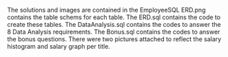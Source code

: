 The solutions and images are contained in the EmployeeSQL
ERD.png contains the table schems for each table.  The ERD.sql contains the code to create these tables.
The DataAnalysis.sql contains the codes to answer the 8 Data Analysis requirements.
The Bonus.sql contains the codes to answer the bonus questions. There were two pictures attached to reflect the salary histogram and salary graph per title.
